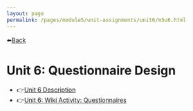 ```yaml
---
layout: page
permalink: /pages/module5/unit-assignments/unit6/m5u6.html
---
```


⬅️[Back](/pages/module5.html)

# Unit 6: Questionnaire Design

- 👉[Unit 6 Description](/pages/module5/unit-assignments/unit6/m5u6-description.html)
- 👉[Unit 6: Wiki Activity: Questionnaires](/pages/module5/unit-assignments/unit6/m5u6-wikiactivity.html)
